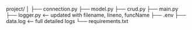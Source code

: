 project/
│
├── connection.py
├── model.py
├── crud.py
├── main.py
├── logger.py  <-- updated with filename, lineno, funcName
├── .env
├── data.log   <-- full detailed logs
└── requirements.txt
